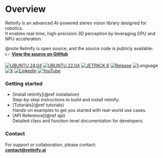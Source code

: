 # Overview
Retinify is an advanced AI-powered stereo vision library designed for robotics.  
It enables real-time, high-precision 3D perception by leveraging GPU and NPU acceleration.

@note
Retinify is open source, and the source code is publicly available:  
👉 [**View the source on GitHub**](https://github.com/retinify/retinify)

[![UBUNTU 24.04](https://img.shields.io/badge/-UBUNTU%2024%2E04-orange?style=flat-square&logo=ubuntu&logoColor=white)](https://releases.ubuntu.com/noble/)
[![UBUNTU 22.04](https://img.shields.io/badge/-UBUNTU%2022%2E04-orange?style=flat-square&logo=ubuntu&logoColor=white)](https://releases.ubuntu.com/jammy/)
[![JETPACK 6](https://img.shields.io/badge/-JETPACK%206-76B900?style=flat-square&logo=nvidia&logoColor=white)](https://docs.nvidia.com/jetson/jetpack/index.html)
[![Release](https://img.shields.io/github/v/release/retinify/retinify?sort=semver&style=flat-square&color=blue&label=Release)](https://github.com/retinify/retinify/releases/latest)
![Language](https://img.shields.io/github/languages/top/retinify/retinify?style=flat-square&color=yellow)  
[![X](https://img.shields.io/badge/Follow-@retinify-blueviolet?style=flat-square&logo=x)](https://x.com/retinify)
[![LinkedIn](https://img.shields.io/badge/LinkedIn-@retinify-blue?style=flat-square&logo=linkedin)](https://www.linkedin.com/company/retinify)
[![YouTube](https://img.shields.io/badge/Watch-%40retinify-red?style=flat-square&logo=youtube)](https://www.youtube.com/@retinify_ai)
  
### Getting started
- [Install retinify](@ref installation)  
Step-by-step instructions to build and install retinify.
- [Tutorials](@ref tutorials)  
Hands-on examples to get you started with real-world use cases.
- [API Reference](@ref api)  
Detailed class and function-level documentation for developers.

### Contact
For support or collaboration, please contact:  
**[contact@retinify.ai](mailto:contact@retinify.ai)**  
